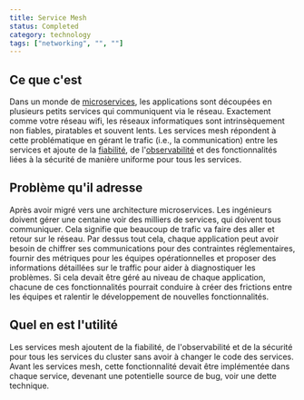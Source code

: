 ```yaml
---
title: Service Mesh
status: Completed
category: technology
tags: ["networking", "", ""]
---
```


## Ce que c'est 

Dans un monde de [microservices](/microservices/), les applications sont découpées en plusieurs petits services qui communiquent via 
le réseau.
Exactement comme votre réseau wifi, les réseaux informatiques sont intrinsèquement non fiables, piratables et souvent lents.
Les services mesh répondent à cette problématique en gérant le trafic (i.e., la communication) entre les services et ajoute de la
[fiabilité](/reliability/), de l'[observabilité](/observability/) et des fonctionnalités liées à la sécurité de manière uniforme pour tous
les services.

## Problème qu'il adresse

Après avoir migré vers une architecture microservices. Les ingénieurs doivent gérer une centaine
voir des milliers de services, qui doivent tous communiquer.
Cela signifie que beaucoup de trafic va faire des aller et retour sur le réseau.
Par dessus tout cela, chaque application peut avoir besoin de chiffrer ses communications pour des contraintes
réglementaires, fournir des métriques pour les équipes opérationnelles et proposer des informations détaillées sur le traffic
pour aider à diagnostiquer les problèmes.
Si cela devait être géré au niveau de chaque application, chacune de ces fonctionnalités pourrait conduire à créer des frictions entre les équipes et ralentir le développement de nouvelles fonctionnalités.

## Quel en est l'utilité

Les services mesh ajoutent de la fiabilité, de l'observabilité et de la sécurité
pour tous les services du cluster sans avoir à changer le code des services.
Avant les services mesh, cette fonctionnalité devait être implémentée dans chaque service,
devenant une potentielle source de bug, voir une dette technique.